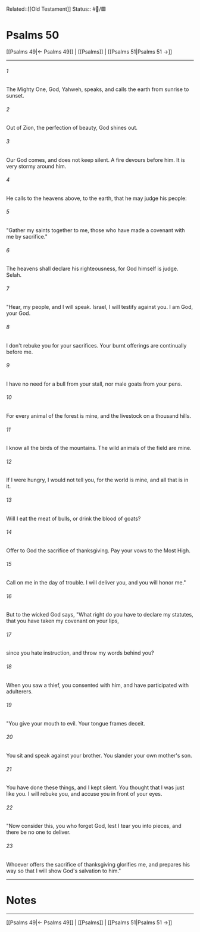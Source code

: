 Related::[[Old Testament]]
Status:: #📖/🟥
# Psalms 50

[[Psalms 49|← Psalms 49]] | [[Psalms]] | [[Psalms 51|Psalms 51 →]]
***



###### 1 
The Mighty One, God, Yahweh, speaks, and calls the earth from sunrise to sunset. 

###### 2 
Out of Zion, the perfection of beauty, God shines out. 

###### 3 
Our God comes, and does not keep silent. A fire devours before him. It is very stormy around him. 

###### 4 
He calls to the heavens above, to the earth, that he may judge his people: 

###### 5 
"Gather my saints together to me, those who have made a covenant with me by sacrifice." 

###### 6 
The heavens shall declare his righteousness, for God himself is judge. Selah. 

###### 7 
"Hear, my people, and I will speak. Israel, I will testify against you. I am God, your God. 

###### 8 
I don't rebuke you for your sacrifices. Your burnt offerings are continually before me. 

###### 9 
I have no need for a bull from your stall, nor male goats from your pens. 

###### 10 
For every animal of the forest is mine, and the livestock on a thousand hills. 

###### 11 
I know all the birds of the mountains. The wild animals of the field are mine. 

###### 12 
If I were hungry, I would not tell you, for the world is mine, and all that is in it. 

###### 13 
Will I eat the meat of bulls, or drink the blood of goats? 

###### 14 
Offer to God the sacrifice of thanksgiving. Pay your vows to the Most High. 

###### 15 
Call on me in the day of trouble. I will deliver you, and you will honor me." 

###### 16 
But to the wicked God says, "What right do you have to declare my statutes, that you have taken my covenant on your lips, 

###### 17 
since you hate instruction, and throw my words behind you? 

###### 18 
When you saw a thief, you consented with him, and have participated with adulterers. 

###### 19 
"You give your mouth to evil. Your tongue frames deceit. 

###### 20 
You sit and speak against your brother. You slander your own mother's son. 

###### 21 
You have done these things, and I kept silent. You thought that I was just like you. I will rebuke you, and accuse you in front of your eyes. 

###### 22 
"Now consider this, you who forget God, lest I tear you into pieces, and there be no one to deliver. 

###### 23 
Whoever offers the sacrifice of thanksgiving glorifies me, and prepares his way so that I will show God's salvation to him."

---
# Notes


***
[[Psalms 49|← Psalms 49]] | [[Psalms]] | [[Psalms 51|Psalms 51 →]]
